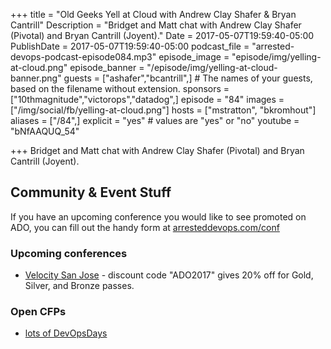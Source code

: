 +++
title = "Old Geeks Yell at Cloud with Andrew Clay Shafer & Bryan Cantrill"
Description = "Bridget and Matt chat with Andrew Clay Shafer (Pivotal) and Bryan Cantrill (Joyent)."
Date = 2017-05-07T19:59:40-05:00
PublishDate = 2017-05-07T19:59:40-05:00
podcast_file = "arrested-devops-podcast-episode084.mp3"
episode_image = "episode/img/yelling-at-cloud.png"
episode_banner = "/episode/img/yelling-at-cloud-banner.png"
guests = ["ashafer","bcantrill",] # The names of your guests, based on the filename without extension.
sponsors = ["10thmagnitude","victorops","datadog",]
episode = "84"
images = ["/img/social/fb/yelling-at-cloud.png"]
hosts = ["mstratton", "bkromhout"]
aliases = ["/84",]
explicit = "yes" # values are "yes" or "no"
youtube = "bNfAAQUQ_54"

+++
Bridget and Matt chat with Andrew Clay Shafer (Pivotal) and Bryan Cantrill (Joyent).


## Community & Event Stuff

If you have an upcoming conference you would like to see promoted on ADO, you can fill out the handy form at [arresteddevops.com/conf](https://arresteddevops.com/conf)

### Upcoming conferences

- [Velocity San Jose](https://conferences.oreilly.com/velocity/vl-ca) - discount code "ADO2017" gives 20% off for Gold, Silver, and Bronze passes.

### Open CFPs

* [lots of DevOpsDays](https://devopsdays.org/speaking)
